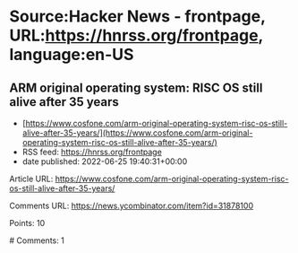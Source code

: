 # Source:Hacker News - frontpage, URL:https://hnrss.org/frontpage, language:en-US

## ARM original operating system: RISC OS still alive after 35 years
 - [https://www.cosfone.com/arm-original-operating-system-risc-os-still-alive-after-35-years/](https://www.cosfone.com/arm-original-operating-system-risc-os-still-alive-after-35-years/)
 - RSS feed: https://hnrss.org/frontpage
 - date published: 2022-06-25 19:40:31+00:00

<p>Article URL: <a href="https://www.cosfone.com/arm-original-operating-system-risc-os-still-alive-after-35-years/">https://www.cosfone.com/arm-original-operating-system-risc-os-still-alive-after-35-years/</a></p>
<p>Comments URL: <a href="https://news.ycombinator.com/item?id=31878100">https://news.ycombinator.com/item?id=31878100</a></p>
<p>Points: 10</p>
<p># Comments: 1</p>

